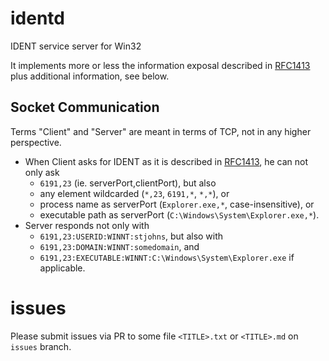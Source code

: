 # identd
IDENT service server for Win32

It implements more or less the information exposal described in [RFC1413](https://tools.ietf.org/html/rfc1413) plus additional information, see below.

## Socket Communication

Terms "Client" and "Server" are meant in terms of TCP, not in any higher perspective.

* When Client asks for IDENT as it is described in [RFC1413](https://tools.ietf.org/html/rfc1413), he can not only ask
  * `6191,23` (ie. serverPort,clientPort), but also
  * any element wildcarded (`*,23`, `6191,*`, `*,*`), or
  * process name as serverPort (`Explorer.exe,*`, case-insensitive), or
  * executable path as serverPort (`C:\Windows\System\Explorer.exe,*`).
* Server responds not only with
  * `6191,23:USERID:WINNT:stjohns`, but also with 
  * `6191,23:DOMAIN:WINNT:somedomain`, and
  * `6191,23:EXECUTABLE:WINNT:C:\Windows\System\Explorer.exe` if applicable.

# issues
Please submit issues via PR to some file `<TITLE>.txt` or `<TITLE>.md` on `issues` branch.
